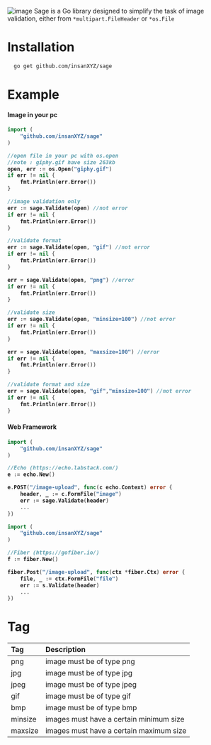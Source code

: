 ![image](./sage.png)
Sage is a Go library designed to simplify the task of image validation, either from `*multipart.FileHeader` or `*os.File` 

# Installation
```sh
  go get github.com/insanXYZ/sage
```

# Example

#### <b>Image in your pc
```go
import (
    "github.com/insanXYZ/sage"
)

//open file in your pc with os.open
//note : giphy.gif have size 263kb
open, err := os.Open("giphy.gif")
if err != nil {
    fmt.Println(err.Error())
}

//image validation only
err := sage.Validate(open) //not error
if err != nil {
    fmt.Println(err.Error())
}

//validate format 
err := sage.Validate(open, "gif") //not error
if err != nil {
    fmt.Println(err.Error())
}

err = sage.Validate(open, "png") //error
if err != nil {
    fmt.Println(err.Error())
}

//validate size
err := sage.Validate(open, "minsize=100") //not error
if err != nil {
    fmt.Println(err.Error())
}

err = sage.Validate(open, "maxsize=100") //error
if err != nil {
    fmt.Println(err.Error())
}

//validate format and size
err = sage.Validate(open, "gif","minsize=100") //not error
if err != nil {
    fmt.Println(err.Error())
}
```
#### <b>Web Framework
```go
import (
    "github.com/insanXYZ/sage"
)

//Echo (https://echo.labstack.com/)
e := echo.New()

e.POST("/image-upload", func(c echo.Context) error {
    header, _ := c.FormFile("image")
    err := sage.Validate(header)
    ...
})
```
```go
import (
    "github.com/insanXYZ/sage"
)

//Fiber (https://gofiber.io/)
f := fiber.New()

fiber.Post("/image-upload", func(ctx *fiber.Ctx) error {
    file, _ := ctx.FormFile("file")
    err := s.Validate(header)
    ...
})
```

# Tag

| Tag     | Description                             |
|:--------|:----------------------------------------|
| png     | image must be of type png               |
| jpg     | image must be of type jpg               |
| jpeg    | image must be of type jpeg              |
| gif     | image must be of type gif               |
| bmp     | image must be of type bmp               |
| minsize | images must have a certain minimum size |
| maxsize | images must have a certain maximum size |